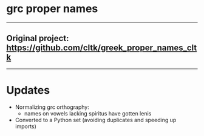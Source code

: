 # grc proper names

---
## Original project: https://github.com/cltk/greek_proper_names_cltk
---

# Updates

- Normalizing grc orthography:
  - names on vowels lacking spiritus have gotten lenis
- Converted to a Python set (avoiding duplicates and speeding up imports)
